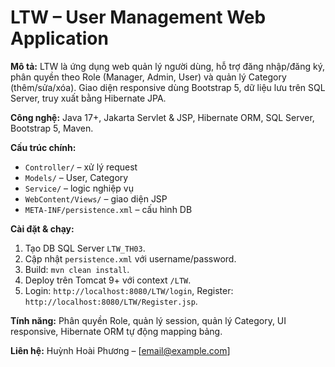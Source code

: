 # LTW – User Management Web Application

**Mô tả:** LTW là ứng dụng web quản lý người dùng, hỗ trợ đăng nhập/đăng ký, phân quyền theo Role (Manager, Admin, User) và quản lý Category (thêm/sửa/xóa). Giao diện responsive dùng Bootstrap 5, dữ liệu lưu trên SQL Server, truy xuất bằng Hibernate JPA.

**Công nghệ:** Java 17+, Jakarta Servlet & JSP, Hibernate ORM, SQL Server, Bootstrap 5, Maven.

**Cấu trúc chính:** 
- `Controller/` – xử lý request
- `Models/` – User, Category
- `Service/` – logic nghiệp vụ
- `WebContent/Views/` – giao diện JSP
- `META-INF/persistence.xml` – cấu hình DB

**Cài đặt & chạy:** 
1. Tạo DB SQL Server `LTW_TH03`.
2. Cập nhật `persistence.xml` với username/password.
3. Build: `mvn clean install`.
4. Deploy trên Tomcat 9+ với context `/LTW`.
5. Login: `http://localhost:8080/LTW/login`, Register: `http://localhost:8080/LTW/Register.jsp`.

**Tính năng:** Phân quyền Role, quản lý session, quản lý Category, UI responsive, Hibernate ORM tự động mapping bảng.

**Liên hệ:** Huỳnh Hoài Phương – [email@example.com]
